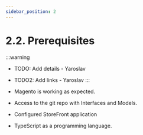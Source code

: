 ```yaml
---
sidebar_position: 2
---
```


# 2.2. Prerequisites

:::warning
- TODO: Add details - Yaroslav
- TODO2: Add links - Yaroslav
:::


- Magento is working as expected.
- Access to the git repo with Interfaces and Models.
- Configured StoreFront application
- TypeScript as a programming language.

